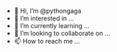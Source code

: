 - 👋 Hi, I’m @pythongaga
- 👀 I’m interested in ...
- 🌱 I’m currently learning ...
- 💞️ I’m looking to collaborate on ...
- 📫 How to reach me ...

<!---
pythongaga/pythongaga is a ✨ special ✨ repository because its `README.md` (this file) appears on your GitHub profile.
You can click the Preview link to take a look at your changes.
--->
